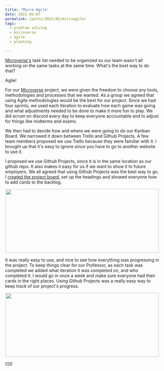 ```yaml
---
title: 'Micro Agile'
date: 2021-05-07
permalink: /posts/2021/05/microagile/
tags:
  - problem solving
  - microverse
  - agile
  - planning
 
---
```


[Microverse's](https://jennithe.dev/portfolio/1-microverse/) task list needed to be organized so our team wasn't all working on the same tasks at the same time. What's the best way to do that?

Agile! 

For our [Microverse](https://jennithe.dev/portfolio/1-microverse/) project, we were given the freedom to choose any tools, methodologies and processes that we wanted. As a group we agreed that using Agile methodologies would be the best for our project. Since we had four sprints, we used each iteration to evaluate how each game was going and what adjustments needed to be done to make it more fun to play. We did scrum on discord every day to keep everyone accountable and to adjust for things like midterms and exams. 

We then had to decide how and where we were going to do our Kanban Board. We narrowed it down between Trello and Github Projects. A few team members proposed we use Trello because they were familiar with it. I brought up that it's easy to ignore since you have to go to another website to use it. 

I proposed we use Github Projects, since it is in the same location as our github repo. It also makes it easy for us if we want to show it to future employers. We all agreed that using Github Projects was the best way to go. I [created the project board](https://github.com/JenniTheDev/Microverse/projects/2), set up the headings and showed everyone how to add cards to the backlog. 

<p align="center">
<img width="500" height="208" src="http://jennithe.dev/images/microagile1.JPG">
</p>

It was really easy to use, and nice to see how everything was progressing in the project. To keep things clear for our Professor, as each task was completed we added what iteration it was completed on, and who completed it. I would go in once a week and make sure everyone had their cards in the right places. Using Github Projects was a really easy way to keep track of our project's progress. 

<p align="center">
<img width="500" height="208" src="http://jennithe.dev/images/microagile2.JPG">
</p>
![]()


